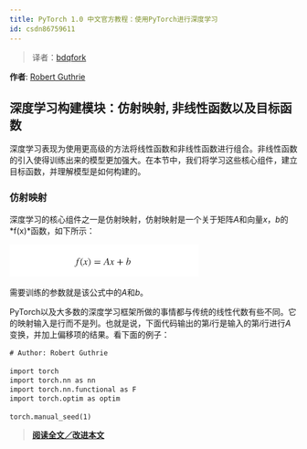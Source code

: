 ```yaml
---
title: PyTorch 1.0 中文官方教程：使用PyTorch进行深度学习
id: csdn86759611
---
```


> 译者：[bdqfork](https://github.com/bdqfork)

**作者**: [Robert Guthrie](https://github.com/rguthrie3/DeepLearningForNLPInPytorch)

## 深度学习构建模块：仿射映射, 非线性函数以及目标函数

深度学习表现为使用更高级的方法将线性函数和非线性函数进行组合。非线性函数的引入使得训练出来的模型更加强大。在本节中，我们将学习这些核心组件，建立目标函数，并理解模型是如何构建的。

### 仿射映射

深度学习的核心组件之一是仿射映射，仿射映射是一个关于矩阵*A*和向量*x*，*b*的*f(x)*函数，如下所示：

![math3](../img/fddb6b5709e3c3265150e8885be0022e.png)

需要训练的参数就是该公式中的*A*和*b*。

PyTorch以及大多数的深度学习框架所做的事情都与传统的线性代数有些不同。它的映射输入是行而不是列。也就是说，下面代码输出的第*i*行是输入的第*i*行进行*A*变换，并加上偏移项的结果。看下面的例子：

```
# Author: Robert Guthrie

import torch
import torch.nn as nn
import torch.nn.functional as F
import torch.optim as optim

torch.manual_seed(1) 
```

> [**阅读全文／改进本文**](https://github.com/apachecn/pytorch-doc-zh/blob/master/docs/1.0/nlp_deep_learning_tutorial.md)